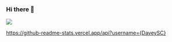 ### Hi there 👋

<!--
**DaveySC/DaveySC** is a ✨ _special_ ✨ repository because its `README.md` (this file) appears on your GitHub profile.

Here are some ideas to get you started:

- 🔭 I’m currently working on ...
- 🌱 I’m currently learning ...
- 👯 I’m looking to collaborate on ...
- 🤔 I’m looking for help with ...
- 💬 Ask me about ...
- 📫 How to reach me: ...
- 😄 Pronouns: ...
- ⚡ Fun fact: ...
-->
<img src="{[BadgeURLHere](https://img.shields.io/badge/Telegram-2CA5E0?style=for-the-badge&logo=telegram&logoColor=white)}" />

https://github-readme-stats.vercel.app/api?username={DaveySC}
